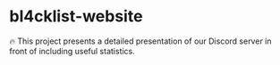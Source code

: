 # bl4cklist-website
🔥 This project presents a detailed presentation of our Discord server in front of including useful statistics.
